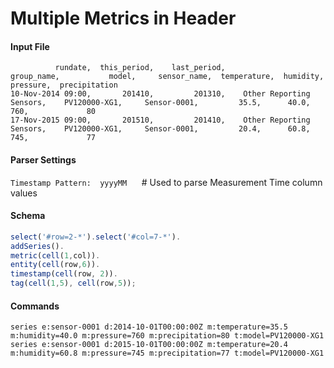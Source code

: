 # Multiple Metrics in Header

#### Input File

```csv
          rundate,  this_period,    last_period,                 group_name,           model,     sensor_name,  temperature,  humidity,    pressure,  precipitation
10-Nov-2014 09:00,       201410,         201310,    Other Reporting Sensors,    PV120000-XG1,     Sensor-0001,         35.5,      40.0,         760,             80
17-Nov-2015 09:00,       201510,         201410,    Other Reporting Sensors,    PV120000-XG1,     Sensor-0001,         20.4,      60.8,         745,             77
```

#### Parser Settings

`Timestamp Pattern:  yyyyMM`      # Used to parse Measurement Time column values

#### Schema

```javascript
select('#row=2-*').select('#col=7-*').
addSeries().
metric(cell(1,col)).
entity(cell(row,6)).
timestamp(cell(row, 2)).
tag(cell(1,5), cell(row,5));
```

#### Commands

```ls
series e:sensor-0001 d:2014-10-01T00:00:00Z m:temperature=35.5 m:humidity=40.0 m:pressure=760 m:precipitation=80 t:model=PV120000-XG1
series e:sensor-0001 d:2015-10-01T00:00:00Z m:temperature=20.4 m:humidity=60.8 m:pressure=745 m:precipitation=77 t:model=PV120000-XG1
```

